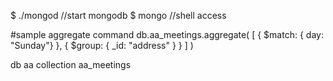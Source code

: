 $ ./mongod //start mongodb
$ mongo //shell access

#sample aggregate command
db.aa_meetings.aggregate( [ { $match: { day: "Sunday"} }, { $group: { _id: "address" } } ] )

db aa
collection aa_meetings